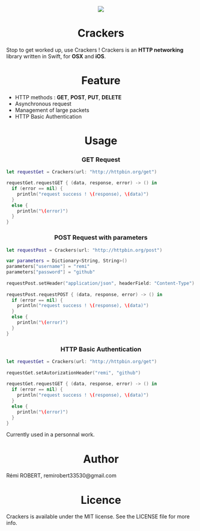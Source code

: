 <p align="center">
  <img src ="https://raw.githubusercontent.com/remirobert/Crackers/master/ressources/logo.gif"/>
  <h1 align="center">Crackers</h1>
</p>

Stop to get worked up, use Crackers !
Crackers is an **HTTP networking** library written in Swift, for **OSX** and **iOS**.

<h1 align="center">Feature</h1>

 - HTTP methods : **GET**, **POST**, **PUT**, **DELETE**
 - Asynchronous request
 - Management of large packets
 - HTTP Basic Authentication

<h1 align="center">Usage</h1>
<h3 align="center">GET Request</h3>

```Swift
let requestGet = Crackers(url: "http://httpbin.org/get")

requestGet.requestGET { (data, response, error) -> () in
  if (error == nil) {
    println("request success ! \(response), \(data)")
  }
  else {
    println("\(error)")
  }
}
```

<h3 align="center">POST Request with parameters</h3>

```Swift
let requestPost = Crackers(url: "http://httpbin.org/post")

var parameters = Dictionary<String, String>()
parameters["username"] = "remi"
parameters["password"] = "github"
        
requestPost.setHeader("application/json", headerField: "Content-Type")
        
requestPost.requestPOST { (data, response, error) -> () in
  if (error == nil) {
    println("request success ! \(response), \(data)")
  }
  else {
    println("\(error)")
  }
}
```

<h3 align="center">HTTP Basic Authentication</h3>

```Swift
let requestGet = Crackers(url: "http://httpbin.org/get")
        
requestGet.setAutorizationHeader("remi", "github")
        
requestGet.requestGET { (data, response, error) -> () in
  if (error == nil) {
    println("request success ! \(response), \(data)")
  }
  else {
    println("\(error)")
  }
}
```
Currently used in a personnal work.

<h1 align="center">Author</h1>
Rémi ROBERT, remirobert33530@gmail.com

<h1 align="center">Licence</h1>
Crackers is available under the MIT license. See the LICENSE file for more info.
